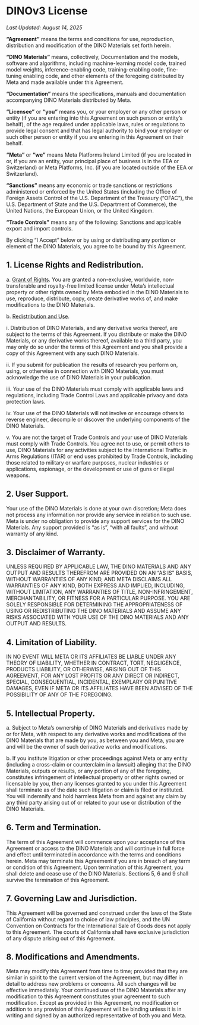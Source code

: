 # DINOv3 License

*Last Updated: August 14, 2025*

**“Agreement”** means the terms and conditions for use, reproduction, distribution and modification of the DINO Materials set forth herein.

**“DINO Materials”** means, collectively, Documentation and the models, software and algorithms, including machine-learning model code, trained model weights, inference-enabling code, training-enabling code, fine-tuning enabling code, and other elements of the foregoing distributed by Meta and made available under this Agreement.

**“Documentation”** means the specifications, manuals and documentation accompanying
DINO Materials distributed by Meta.

**“Licensee”** or **“you”** means you, or your employer or any other person or entity (if you are entering into this Agreement on such person or entity’s behalf), of the age required under applicable laws, rules or regulations to provide legal consent and that has legal authority to bind your employer or such other person or entity if you are entering in this Agreement on their behalf.

**“Meta”** or **“we”** means Meta Platforms Ireland Limited (if you are located in or, if you are an entity, your principal place of business is in the EEA or Switzerland) or Meta Platforms, Inc. (if you are located outside of the EEA or Switzerland).

**“Sanctions”** means any economic or trade sanctions or restrictions administered or enforced by the United States (including the Office of Foreign Assets Control of the U.S. Department of the Treasury (“OFAC”), the U.S. Department of State and the U.S. Department of Commerce), the United Nations, the European Union, or the United Kingdom.

**“Trade Controls”** means any of the following: Sanctions and applicable export and import controls.

By clicking “I Accept” below or by using or distributing any portion or element of the DINO Materials, you agree to be bound by this Agreement.

## 1. License Rights and Redistribution.

a. <ins>Grant of Rights</ins>. You are granted a non-exclusive, worldwide, non-transferable and royalty-free limited license under Meta’s intellectual property or other rights owned by Meta embodied in the DINO Materials to use, reproduce, distribute, copy, create derivative works of, and make modifications to the DINO Materials.

b. <ins>Redistribution and Use</ins>.

i. Distribution of DINO Materials, and any derivative works thereof, are subject to the terms of this Agreement. If you distribute or make the DINO Materials, or any derivative works thereof, available to a third party, you may only do so under the terms of this Agreement and you shall provide a copy of this Agreement with any such DINO Materials.

ii.  If you submit for publication the results of research you perform on, using, or otherwise in connection with DINO Materials, you must acknowledge the use of DINO Materials in your publication.

iii. Your use of the DINO Materials must comply with applicable laws and regulations, including Trade Control Laws and applicable privacy and data protection laws.

iv. Your use of the DINO Materials will not involve or encourage others to reverse engineer, decompile or discover the underlying components of the DINO Materials.

v. You are not the target of Trade Controls and your use of DINO Materials must comply with Trade Controls. You agree not to use, or permit others to use, DINO Materials for any activities subject to the International Traffic in Arms Regulations (ITAR) or end uses prohibited by Trade Controls, including those related to military or warfare purposes, nuclear industries or applications, espionage, or the development or use of guns or illegal weapons.

## 2. User Support.

Your use of the DINO Materials is done at your own discretion; Meta does not process any information nor provide any service in relation to such use.  Meta is under no obligation to provide any support services for the DINO Materials. Any support provided is “as is”, “with all faults”, and without warranty of any kind.

## 3. Disclaimer of Warranty.

UNLESS REQUIRED BY APPLICABLE LAW, THE DINO MATERIALS AND ANY OUTPUT AND RESULTS THEREFROM ARE PROVIDED ON AN “AS IS” BASIS, WITHOUT WARRANTIES OF ANY KIND, AND META DISCLAIMS ALL WARRANTIES OF ANY KIND, BOTH EXPRESS AND IMPLIED, INCLUDING, WITHOUT LIMITATION, ANY WARRANTIES OF TITLE, NON-INFRINGEMENT, MERCHANTABILITY, OR FITNESS FOR A PARTICULAR PURPOSE. YOU ARE SOLELY RESPONSIBLE FOR DETERMINING THE APPROPRIATENESS OF USING OR REDISTRIBUTING THE DINO MATERIALS AND ASSUME ANY RISKS ASSOCIATED WITH YOUR USE OF THE DINO MATERIALS AND ANY OUTPUT AND RESULTS.

## 4. Limitation of Liability.

IN NO EVENT WILL META OR ITS AFFILIATES BE LIABLE UNDER ANY THEORY OF LIABILITY, WHETHER IN CONTRACT, TORT, NEGLIGENCE, PRODUCTS LIABILITY, OR OTHERWISE, ARISING OUT OF THIS AGREEMENT, FOR ANY LOST PROFITS OR ANY DIRECT OR INDIRECT, SPECIAL, CONSEQUENTIAL, INCIDENTAL, EXEMPLARY OR PUNITIVE DAMAGES, EVEN IF META OR ITS AFFILIATES HAVE BEEN ADVISED OF THE POSSIBILITY OF ANY OF THE FOREGOING.

## 5. Intellectual Property.

a. Subject to Meta’s ownership of DINO Materials and derivatives made by or for Meta, with respect to any derivative works and modifications of the DINO Materials that are made by you, as between you and Meta, you are and will be the owner of such derivative works and modifications.

b. If you institute litigation or other proceedings against Meta or any entity (including a cross-claim or counterclaim in a lawsuit) alleging that the DINO Materials, outputs or results, or any portion of any of the foregoing, constitutes infringement of intellectual property or other rights owned or licensable by you, then any licenses granted to you under this Agreement shall terminate as of the date such litigation or claim is filed or instituted. You will indemnify and hold harmless Meta from and against any claim by any third party arising out of or related to your use or distribution of the DINO Materials.

## 6. Term and Termination.

The term of this Agreement will commence upon your acceptance of this Agreement or access to the DINO Materials and will continue in full force and effect until terminated in accordance with the terms and conditions herein. Meta may terminate this Agreement if you are in breach of any term or condition of this Agreement. Upon termination of this Agreement, you shall delete and cease use of the DINO Materials. Sections 5, 6 and 9 shall survive the termination of this Agreement.

## 7. Governing Law and Jurisdiction.

This Agreement will be governed and construed under the laws of the State of California without regard to choice of law principles, and the UN Convention on Contracts for the International Sale of Goods does not apply to this Agreement. The courts of California shall have exclusive jurisdiction of any dispute arising out of this Agreement.

## 8. Modifications and Amendments.

Meta may modify this Agreement from time to time; provided that they are similar in spirit to the current version of the Agreement, but may differ in detail to address new problems or concerns. All such changes will be effective immediately. Your continued use of the DINO Materials after any modification to this Agreement constitutes your agreement to such modification. Except as provided in this Agreement, no modification or addition to any provision of this Agreement will be binding unless it is in writing and signed by an authorized representative of both you and Meta.
